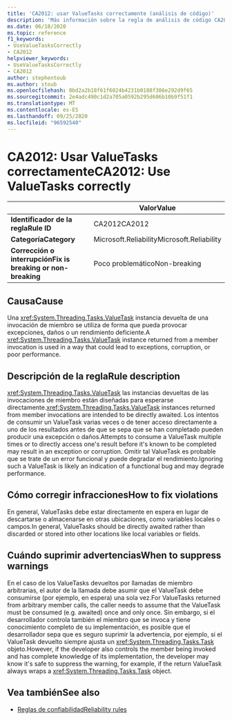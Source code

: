 ```yaml
---
title: 'CA2012: usar ValueTasks correctamente (análisis de código)'
description: 'Más información sobre la regla de análisis de código CA2012: uso de ValueTasks correctamente'
ms.date: 06/18/2020
ms.topic: reference
f1_keywords:
- UseValueTasksCorrectly
- CA2012
helpviewer_keywords:
- UseValueTasksCorrectly
- CA2012
author: stephentoub
ms.author: stoub
ms.openlocfilehash: 0bd2a2b18f61f6024b4231b0188f386e292d9f65
ms.sourcegitcommit: 2e4adc490c1d2a705a0592b295d606b10b9f51f1
ms.translationtype: MT
ms.contentlocale: es-ES
ms.lasthandoff: 09/25/2020
ms.locfileid: "96592540"
---
```

# <a name="ca2012-use-valuetasks-correctly"></a><span data-ttu-id="d4c01-103">CA2012: Usar ValueTasks correctamente</span><span class="sxs-lookup"><span data-stu-id="d4c01-103">CA2012: Use ValueTasks correctly</span></span>

| | <span data-ttu-id="d4c01-104">Valor</span><span class="sxs-lookup"><span data-stu-id="d4c01-104">Value</span></span> |
|-|-|
| <span data-ttu-id="d4c01-105">**Identificador de la regla**</span><span class="sxs-lookup"><span data-stu-id="d4c01-105">**Rule ID**</span></span> |<span data-ttu-id="d4c01-106">CA2012</span><span class="sxs-lookup"><span data-stu-id="d4c01-106">CA2012</span></span>|
| <span data-ttu-id="d4c01-107">**Categoría**</span><span class="sxs-lookup"><span data-stu-id="d4c01-107">**Category**</span></span> |<span data-ttu-id="d4c01-108">Microsoft.Reliability</span><span class="sxs-lookup"><span data-stu-id="d4c01-108">Microsoft.Reliability</span></span>|
| <span data-ttu-id="d4c01-109">**Corrección o interrupción**</span><span class="sxs-lookup"><span data-stu-id="d4c01-109">**Fix is breaking or non-breaking**</span></span> |<span data-ttu-id="d4c01-110">Poco problemático</span><span class="sxs-lookup"><span data-stu-id="d4c01-110">Non-breaking</span></span>|

## <a name="cause"></a><span data-ttu-id="d4c01-111">Causa</span><span class="sxs-lookup"><span data-stu-id="d4c01-111">Cause</span></span>

<span data-ttu-id="d4c01-112">Una <xref:System.Threading.Tasks.ValueTask> instancia devuelta de una invocación de miembro se utiliza de forma que pueda provocar excepciones, daños o un rendimiento deficiente.</span><span class="sxs-lookup"><span data-stu-id="d4c01-112">A <xref:System.Threading.Tasks.ValueTask> instance returned from a member invocation is used in a way that could lead to exceptions, corruption, or poor performance.</span></span>

## <a name="rule-description"></a><span data-ttu-id="d4c01-113">Descripción de la regla</span><span class="sxs-lookup"><span data-stu-id="d4c01-113">Rule description</span></span>

<span data-ttu-id="d4c01-114"><xref:System.Threading.Tasks.ValueTask> las instancias devueltas de las invocaciones de miembro están diseñadas para esperarse directamente.</span><span class="sxs-lookup"><span data-stu-id="d4c01-114"><xref:System.Threading.Tasks.ValueTask> instances returned from member invocations are intended to be directly awaited.</span></span>  <span data-ttu-id="d4c01-115">Los intentos de consumir un ValueTask varias veces o de tener acceso directamente a uno de los resultados antes de que se sepa que se han completado pueden producir una excepción o daños.</span><span class="sxs-lookup"><span data-stu-id="d4c01-115">Attempts to consume a ValueTask multiple times or to directly access one's result before it's known to be completed may result in an exception or corruption.</span></span>  <span data-ttu-id="d4c01-116">Omitir tal ValueTask es probable que se trate de un error funcional y puede degradar el rendimiento.</span><span class="sxs-lookup"><span data-stu-id="d4c01-116">Ignoring such a ValueTask is likely an indication of a functional bug and may degrade performance.</span></span>

## <a name="how-to-fix-violations"></a><span data-ttu-id="d4c01-117">Cómo corregir infracciones</span><span class="sxs-lookup"><span data-stu-id="d4c01-117">How to fix violations</span></span>

<span data-ttu-id="d4c01-118">En general, ValueTasks debe estar directamente en espera en lugar de descartarse o almacenarse en otras ubicaciones, como variables locales o campos.</span><span class="sxs-lookup"><span data-stu-id="d4c01-118">In general, ValueTasks should be directly awaited rather than discarded or stored into other locations like local variables or fields.</span></span>

## <a name="when-to-suppress-warnings"></a><span data-ttu-id="d4c01-119">Cuándo suprimir advertencias</span><span class="sxs-lookup"><span data-stu-id="d4c01-119">When to suppress warnings</span></span>

<span data-ttu-id="d4c01-120">En el caso de los ValueTasks devueltos por llamadas de miembro arbitrarias, el autor de la llamada debe asumir que el ValueTask debe consumirse (por ejemplo, en espera) una sola vez.</span><span class="sxs-lookup"><span data-stu-id="d4c01-120">For ValueTasks returned from arbitrary member calls, the caller needs to assume that the ValueTask must be consumed (e.g. awaited) once and only once.</span></span>  <span data-ttu-id="d4c01-121">Sin embargo, si el desarrollador controla también el miembro que se invoca y tiene conocimiento completo de su implementación, es posible que el desarrollador sepa que es seguro suprimir la advertencia, por ejemplo, si el ValueTask devuelto siempre ajusta un <xref:System.Threading.Tasks.Task> objeto.</span><span class="sxs-lookup"><span data-stu-id="d4c01-121">However, if the developer also controls the member being invoked and has complete knowledge of its implementation, the developer may know it's safe to suppress the warning, for example, if the return ValueTask always wraps a <xref:System.Threading.Tasks.Task> object.</span></span>

## <a name="see-also"></a><span data-ttu-id="d4c01-122">Vea también</span><span class="sxs-lookup"><span data-stu-id="d4c01-122">See also</span></span>

- [<span data-ttu-id="d4c01-123">Reglas de confiabilidad</span><span class="sxs-lookup"><span data-stu-id="d4c01-123">Reliability rules</span></span>](reliability-warnings.md)
